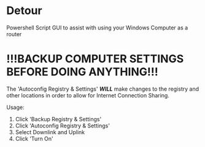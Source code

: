 # Detour
Powershell Script GUI to assist with using your Windows Computer as a router

# !!!BACKUP COMPUTER SETTINGS BEFORE DOING ANYTHING!!!

The 'Autoconfig Registry & Settings' ___WILL___ make changes to the registry and other locations in order to allow for Internet Connection Sharing.

Usage:
1. Click 'Backup Registry & Settings'
2. Click 'Autoconfig Registry & Settings'
3. Select Downlink and Uplink
4. Click 'Turn On'
